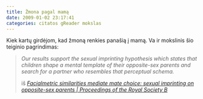 ```yaml
---
title: Žmona pagal mamą
date: 2009-01-02 23:17:41
categories: citatos gReader mokslas
---
```


Kiek kartų girdėjom, kad žmoną renkies panašią į mamą. Va ir mokslinis šio teiginio pagrindimas:

> *Our results support the sexual imprinting hypothesis which states that children shape a mental template of their opposite-sex parents and search for a partner who resembles that perceptual schema.*
>
> iš *[Facialmetric similarities mediate mate choice: sexual imprinting on opposite-sex parents | Proceedings of the Royal Society B](http://dx.doi.org/10.1098/rspb.2008.1021)*
